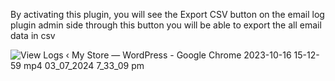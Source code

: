 By activating this plugin, you will see the Export CSV button on the email log plugin admin side through this button you will be able to export the all email data in csv

![View Logs ‹ My Store — WordPress - Google Chrome 2023-10-16 15-12-59 mp4 03_07_2024 7_33_09 pm](https://github.com/AliNawazSahi/email-data-exporter-wordpress/assets/125664781/f5af97f1-2d86-4486-b6e0-a951c5fddc4b)
